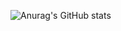 ![Anurag's GitHub stats](https://github-readme-stats.vercel.app/api?username=mohamedtag04&show_icons=true&theme=radical)
